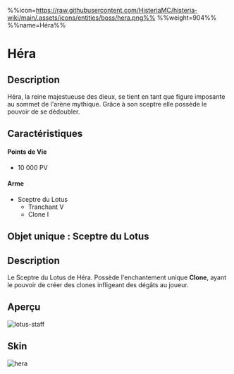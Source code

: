 %%icon=https://raw.githubusercontent.com/HisteriaMC/histeria-wiki/main/.assets/icons/entities/boss/hera.png%%
%%weight=904%%
%%name=Héra%%
# Héra

## Description 
Héra, la reine majestueuse des dieux, se tient en tant que figure imposante au sommet de l'arène mythique. Grâce à son sceptre elle possède le pouvoir de se dédoubler.

## Caractéristiques

#### __Points de Vie__
+ 10 000 PV

#### __Arme__
+ Sceptre du Lotus
  - Tranchant V
  - Clone I

## Objet unique : Sceptre du Lotus

## Description
Le Sceptre du Lotus de Héra. Possède l'enchantement unique __Clone__, ayant le pouvoir de créer des clones infligeant des dégâts au joueur.

## Aperçu
![lotus-staff](https://raw.githubusercontent.com/HisteriaMC/histeria-wiki/main/.assets/items/lotus-staff.png)

## Skin
![hera](https://raw.githubusercontent.com/HisteriaMC/histeria-wiki/main/.assets/entities/boss/hera.png)


